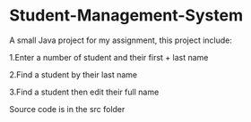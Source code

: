 # Student-Management-System
A small Java project for my assignment, this project include:

1.Enter a number of student and their first + last name

2.Find a student by their last name

3.Find a student then edit their full name

Source code is in the src folder
